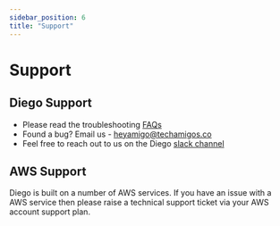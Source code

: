 ```yaml
---
sidebar_position: 6
title: "Support"
---
```

# Support

## Diego Support

- Please read the troubleshooting [FAQs](../troubleshooting/faqs.md)
- Found a bug? Email us - [heyamigo@techamigos.co](heyamigo@techamigos.co)
- Feel free to reach out to us on the Diego [slack channel](https://diego-egy3980.slack.com)

## AWS Support

Diego is built on a number of AWS services. If you have an issue with a AWS service then please raise a technical support ticket via your AWS account support plan.

